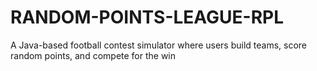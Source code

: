 # RANDOM-POINTS-LEAGUE-RPL
A Java-based football contest simulator where users build teams, score random points, and compete for the win
